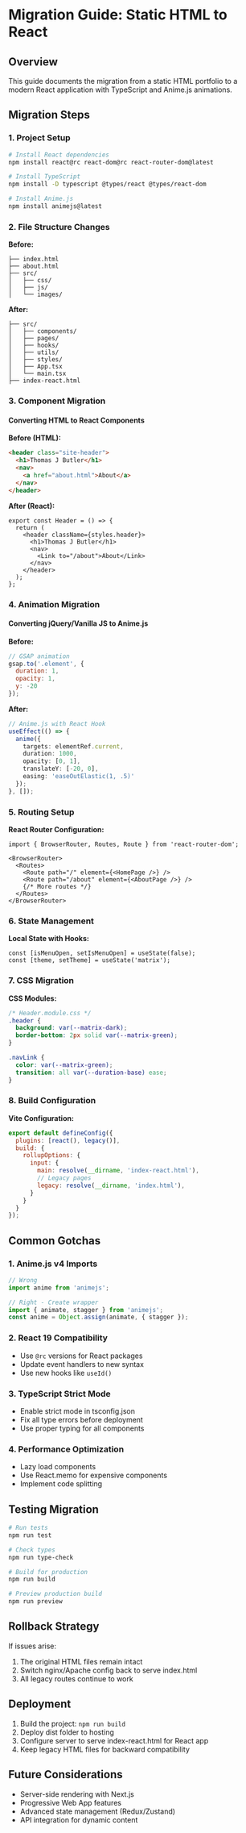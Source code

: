 # Migration Guide: Static HTML to React

## Overview

This guide documents the migration from a static HTML portfolio to a modern React application with TypeScript and Anime.js animations.

## Migration Steps

### 1. Project Setup

```bash
# Install React dependencies
npm install react@rc react-dom@rc react-router-dom@latest

# Install TypeScript
npm install -D typescript @types/react @types/react-dom

# Install Anime.js
npm install animejs@latest
```

### 2. File Structure Changes

**Before:**
```
├── index.html
├── about.html
├── src/
│   ├── css/
│   ├── js/
│   └── images/
```

**After:**
```
├── src/
│   ├── components/
│   ├── pages/
│   ├── hooks/
│   ├── utils/
│   ├── styles/
│   ├── App.tsx
│   └── main.tsx
├── index-react.html
```

### 3. Component Migration

#### Converting HTML to React Components

**Before (HTML):**
```html
<header class="site-header">
  <h1>Thomas J Butler</h1>
  <nav>
    <a href="about.html">About</a>
  </nav>
</header>
```

**After (React):**
```tsx
export const Header = () => {
  return (
    <header className={styles.header}>
      <h1>Thomas J Butler</h1>
      <nav>
        <Link to="/about">About</Link>
      </nav>
    </header>
  );
};
```

### 4. Animation Migration

#### Converting jQuery/Vanilla JS to Anime.js

**Before:**
```javascript
// GSAP animation
gsap.to('.element', {
  duration: 1,
  opacity: 1,
  y: -20
});
```

**After:**
```typescript
// Anime.js with React Hook
useEffect(() => {
  anime({
    targets: elementRef.current,
    duration: 1000,
    opacity: [0, 1],
    translateY: [-20, 0],
    easing: 'easeOutElastic(1, .5)'
  });
}, []);
```

### 5. Routing Setup

**React Router Configuration:**
```tsx
import { BrowserRouter, Routes, Route } from 'react-router-dom';

<BrowserRouter>
  <Routes>
    <Route path="/" element={<HomePage />} />
    <Route path="/about" element={<AboutPage />} />
    {/* More routes */}
  </Routes>
</BrowserRouter>
```

### 6. State Management

**Local State with Hooks:**
```tsx
const [isMenuOpen, setIsMenuOpen] = useState(false);
const [theme, setTheme] = useState('matrix');
```

### 7. CSS Migration

**CSS Modules:**
```css
/* Header.module.css */
.header {
  background: var(--matrix-dark);
  border-bottom: 2px solid var(--matrix-green);
}

.navLink {
  color: var(--matrix-green);
  transition: all var(--duration-base) ease;
}
```

### 8. Build Configuration

**Vite Configuration:**
```javascript
export default defineConfig({
  plugins: [react(), legacy()],
  build: {
    rollupOptions: {
      input: {
        main: resolve(__dirname, 'index-react.html'),
        // Legacy pages
        legacy: resolve(__dirname, 'index.html'),
      }
    }
  }
});
```

## Common Gotchas

### 1. Anime.js v4 Imports
```typescript
// Wrong
import anime from 'animejs';

// Right - Create wrapper
import { animate, stagger } from 'animejs';
const anime = Object.assign(animate, { stagger });
```

### 2. React 19 Compatibility
- Use `@rc` versions for React packages
- Update event handlers to new syntax
- Use new hooks like `useId()`

### 3. TypeScript Strict Mode
- Enable strict mode in tsconfig.json
- Fix all type errors before deployment
- Use proper typing for all components

### 4. Performance Optimization
- Lazy load components
- Use React.memo for expensive components
- Implement code splitting

## Testing Migration

```bash
# Run tests
npm run test

# Check types
npm run type-check

# Build for production
npm run build

# Preview production build
npm run preview
```

## Rollback Strategy

If issues arise:
1. The original HTML files remain intact
2. Switch nginx/Apache config back to serve index.html
3. All legacy routes continue to work

## Deployment

1. Build the project: `npm run build`
2. Deploy dist folder to hosting
3. Configure server to serve index-react.html for React app
4. Keep legacy HTML files for backward compatibility

## Future Considerations

- Server-side rendering with Next.js
- Progressive Web App features
- Advanced state management (Redux/Zustand)
- API integration for dynamic content